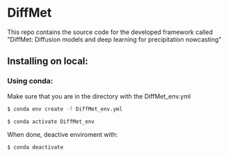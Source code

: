 # DiffMet

This repo contains the source code for the developed framework called "DiffMet: Diffusion models and deep learning for precipitation nowcasting"


## Installing on local:

### Using conda:

Make sure that you are in the directory with the DiffMet_env.yml

```bash
$ conda env create -f DiffMet_env.yml
```
```bash
$ conda activate DiffMet_env
```

When done, deactive enviroment with:

```bash
$ conda deactivate
```
